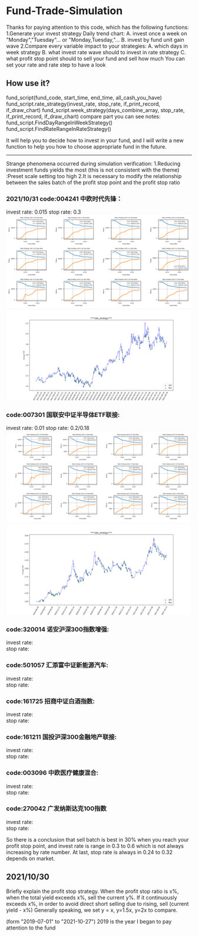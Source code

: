 # Fund-Trade-Simulation

Thanks for paying attention to this code, which has the following functions:
1.Generate your invest strategy Daily trend chart:
    A.  invest once a week on "Monday","Tuesday"... or "Monday,Tuesday,"...
    B.  invest by fund unit gain wave
2.Compare every variable impact to your strategies:
    A.  which days in week strategy 
    B.  what invest rate wave should to invest in rate strategy
    C.  what profit stop point should to sell your fund and sell how much
    You can set your rate and rate step to have a look

## How use it?
fund_script(fund_code, start_time, end_time, all_cash_you_have)
fund_script.rate_strategy(invest_rate,  stop_rate,  if_print_record,    if_draw_chart)
fund_script.week_strategy(days_combine_array,  stop_rate,  if_print_record,    if_draw_chart)
    compare part you can see notes:
fund_script.FindDayRangeInWeekStrategy()
fund_script.FindRateRangeInRateStrategy()


It will help you to decide how to invest in your fund, 
and I will write a new function to help you how to choose appropriate fund in the future.



----------------------------------

Strange phenomena occurred during simulation verification:
1.Reducing investment funds yields the most (this is not consistent with the theme) :Preset scale setting too high
2.It is necessary to modify the relationship between the sales batch of the profit stop point and the profit stop ratio

### 2021/10/31  code:004241 中欧时代先锋：
invest rate:    0.015
stop rate:      0.3
![img.png](img.png)
![img_1.png](img_1.png)

### code:007301 国联安中证半导体ETF联接:
invest rate:    0.01
stop rate:      0.2/0.18
![img_2.png](img_2.png)
![img_3.png](img_3.png)

### code:320014 诺安沪深300指数增强:
invest rate:     
stop rate:  

### code:501057 汇添富中证新能源汽车:
invest rate:     
stop rate:  

### code:161725 招商中证白酒指数:
invest rate:     
stop rate:  

### code:161211 国投沪深300金融地产联接:
invest rate:     
stop rate:  

### code:003096 中欧医疗健康混合:
invest rate:     
stop rate:  

### code:270042 广发纳斯达克100指数
invest rate:     
stop rate:  

 
So there is a conclusion that sell batch is best in 30% when you reach your profit stop point, and invest rate is range 
in 0.3 to 0.6 which is not always increasing by rate number. At last, stop rate is always in 0.24 to 0.32 depends on market.




## 2021/10/30
Briefly explain the profit stop strategy. When the profit stop ratio is x%, when the total yield exceeds x%, 
sell the current y%. If it continuously exceeds x%, in order to avoid direct short selling due to rising, sell (current yield - x%)
Generally speaking, we set y = x, y=1.5x, y=2x to compare.

(form "2019-07-01" to "2021-10-27")
2019 is the year I began to pay attention to the fund
